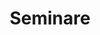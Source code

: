 ---
# Set the layout of this page
layout: SeminareLayout
# Set the title of this page
title: Seminare
# Show the aside info card or not (we hide it on this page)
aside: false
header-title: true
# header-image is configured in main config.js as /uploads/banner_seminare.jpg
#header-image: /uploads/banner_seminare.jpg
---